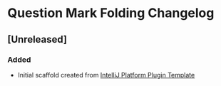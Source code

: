 <!-- Keep a Changelog guide -> https://keepachangelog.com -->

# Question Mark Folding Changelog

## [Unreleased]
### Added
- Initial scaffold created from [IntelliJ Platform Plugin Template](https://github.com/JetBrains/intellij-platform-plugin-template)
